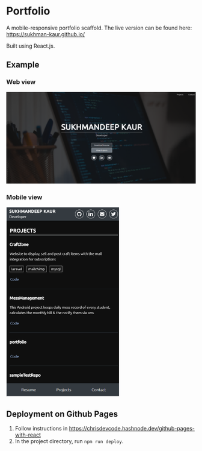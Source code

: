 # Portfolio

A mobile-responsive portfolio scaffold. The live version can be found here: https://sukhman-kaur.github.io/

Built using React.js.

## Example
### Web view
<img src="./src/assets/portfolio.png" width="600">

### Mobile view
<img src="./src/assets/mobile-view.PNG" width="300">

## Deployment on Github Pages
1. Follow instructions in https://chrisdevcode.hashnode.dev/github-pages-with-react
2. In the project directory, run `npm run deploy`.




